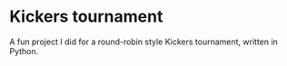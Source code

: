 # Kickers tournament

A fun project I did for a round-robin style Kickers tournament, written in Python.
